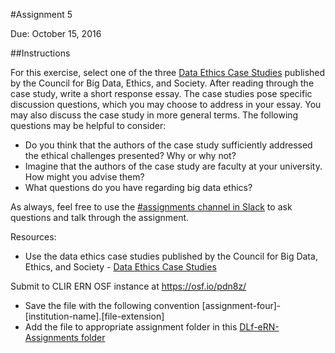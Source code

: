 #Assignment 5

Due: October 15, 2016

##Instructions

For this exercise, select one of the three [Data Ethics Case Studies](http://www.datasociety.net/blog/2016/04/13/data-ethics-case-studies/) published by the Council for Big Data, Ethics, and Society. After reading through the case study, write a short response essay. The case studies pose specific discussion questions, which you may choose to address in your essay. You may also discuss the case study in more general terms. The following questions may be helpful to consider:
* Do you think that the authors of the case study sufficiently addressed the ethical challenges presented? Why or why not?
* Imagine that the authors of the case study are faculty at your university. How might you advise them?
* What questions do you have regarding big data ethics? 

As always, feel free to use the [#assignments channel in Slack](https://eresearchnetwork.slack.com/messages/assignments/) to ask questions and talk through the assignment.

Resources:  
* Use the data ethics case studies published by the Council for Big Data, Ethics, and Society - [Data Ethics Case Studies](http://www.datasociety.net/blog/2016/04/13/data-ethics-case-studies/)

Submit to CLIR ERN OSF instance at <https://osf.io/pdn8z/>
* Save the file with the following convention [assignment-four]-[institution-name].[file-extension]
* Add the file to appropriate assignment folder in this [DLf-eRN-Assignments folder](https://drive.google.com/folderview?id=0B00qDiMLT3XddXBOWWRZM1RISkk&usp=sharing)
